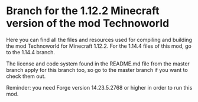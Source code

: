 # Branch for the 1.12.2 Minecraft version of the mod Technoworld

Here you can find all the files and resources used for compiling and building the mod Technoworld for Minecraft 1.12.2. For the 1.14.4 files of this mod, go to the 1.14.4 branch.

The license and code system found in the README.md file from the master branch apply for this branch too, so go to the master branch if you want to check them out.

Reminder: you need Forge version 14.23.5.2768 or higher in order to run this mod.
